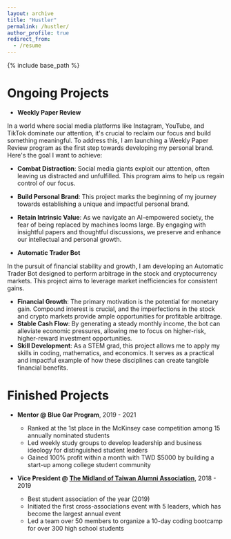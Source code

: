 ```yaml
---
layout: archive
title: "Hustler"
permalink: /hustler/
author_profile: true
redirect_from:
  - /resume
---
```


{% include base_path %}

Ongoing Projects
======
* **Weekly Paper Review**

In a world where social media platforms like Instagram, YouTube, and TikTok dominate our attention, it's crucial to reclaim our focus and build something meaningful. To address this, I am launching a Weekly Paper Review program as the first step towards developing my personal brand. Here's the goal I want to achieve:
  * **Combat Distraction**: Social media giants exploit our attention, often leaving us distracted and unfulfilled. This program aims to help us regain control of our focus.
  * **Build Personal Brand**: This project marks the beginning of my journey towards establishing a unique and impactful personal brand.
  * **Retain Intrinsic Value**: As we navigate an AI-empowered society, the fear of being replaced by machines looms large. By engaging with insightful papers and thoughtful discussions, we preserve and enhance our intellectual and personal growth.

* **Automatic Trader Bot**

In the pursuit of financial stability and growth, I am developing an Automatic Trader Bot designed to perform arbitrage in the stock and cryptocurrency markets. This project aims to leverage market inefficiencies for consistent gains.
  * **Financial Growth**: The primary motivation is the potential for monetary gain. Compound interest is crucial, and the imperfections in the stock and crypto markets provide ample opportunities for profitable arbitrage.
  * **Stable Cash Flow**: By generating a steady monthly income, the bot can alleviate economic pressures, allowing me to focus on higher-risk, higher-reward investment opportunities.
  * **Skill Development**: As a STEM grad, this project allows me to apply my skills in coding, mathematics, and economics. It serves as a practical and impactful example of how these disciplines can create tangible financial benefits.


Finished Projects
======
* **Mentor @ Blue Gar Program**, 2019 - 2021
  * Ranked at the 1st place in the McKinsey case competition among 15 annually nominated students
  * Led weekly study groups to develop leadership and business ideology for distinguished student leaders
  * Gained 100% profit within a month with TWD $5000 by building a start-up among college student community

* **Vice President @ [The Midland of Taiwan Alumni Association](https://www.facebook.com/NctuCyFamily)**, 2018 - 2019
  * Best student association of the year (2019)
  * Initiated the first cross-associations event with 5 leaders, which has become the largest annual event
  * Led a team over 50 members to organize a 10-day coding bootcamp for over 300 high school students

<!-- Publications
======
  <ul>{% for post in site.publications reversed %}
    {% include archive-single-cv.html %}
  {% endfor %}</ul>
  
Talks
======
  <ul>{% for post in site.talks reversed %}
    {% include archive-single-talk-cv.html  %}
  {% endfor %}</ul>
  
Teaching
======
  <ul>{% for post in site.teaching reversed %}
    {% include archive-single-cv.html %}
  {% endfor %}</ul> -->
  
<!-- Service and leadership
======
* Currently signed in to 43 different slack teams -->
